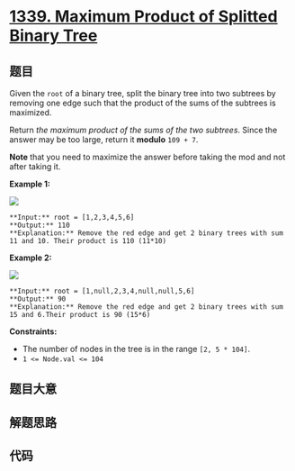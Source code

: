 # [1339. Maximum Product of Splitted Binary Tree](https://leetcode.com/problems/maximum-product-of-splitted-binary-tree)

## 题目

Given the `root` of a binary tree, split the binary tree into two subtrees by
removing one edge such that the product of the sums of the subtrees is
maximized.

Return _the maximum product of the sums of the two subtrees_. Since the answer
may be too large, return it **modulo** `109 + 7`.

**Note** that you need to maximize the answer before taking the mod and not
after taking it.



**Example 1:**

![](https://assets.leetcode.com/uploads/2020/01/21/sample_1_1699.png)

    
    
    **Input:** root = [1,2,3,4,5,6]
    **Output:** 110
    **Explanation:** Remove the red edge and get 2 binary trees with sum 11 and 10. Their product is 110 (11*10)
    

**Example 2:**

![](https://assets.leetcode.com/uploads/2020/01/21/sample_2_1699.png)

    
    
    **Input:** root = [1,null,2,3,4,null,null,5,6]
    **Output:** 90
    **Explanation:** Remove the red edge and get 2 binary trees with sum 15 and 6.Their product is 90 (15*6)
    



**Constraints:**

  * The number of nodes in the tree is in the range `[2, 5 * 104]`.
  * `1 <= Node.val <= 104`


## 题目大意

## 解题思路

## 代码

```javascript

```
